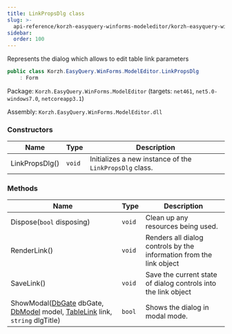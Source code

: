 ```yaml
---
title: LinkPropsDlg class
slug: >-
  api-reference/korzh-easyquery-winforms-modeleditor/korzh-easyquery-winforms-modeleditor-namespace/linkpropsdlg-class
sidebar:
  order: 100
---
```


Represents the dialog which allows to edit table link parameters
```csharp
public class Korzh.EasyQuery.WinForms.ModelEditor.LinkPropsDlg
    : Form

```
Package: `Korzh.EasyQuery.WinForms.ModelEditor` (targets: `net461`, `net5.0-windows7.0`, `netcoreapp3.1`)

Assembly: `Korzh.EasyQuery.WinForms.ModelEditor.dll`

### Constructors

| Name | Type | Description | 
| --- | --- | --- | 
| LinkPropsDlg() | `void` | Initializes a new instance of the `LinkPropsDlg` class. | 


### Methods

| Name | Type | Description | 
| --- | --- | --- | 
| Dispose(`bool` disposing) | `void` | Clean up any resources being used. | 
| RenderLink() | `void` | Renders all dialog controls by the information from the link object | 
| SaveLink() | `void` | Save the current state of dialog controls into the link object | 
| ShowModal([DbGate](///////////////easyquery/docs/api-reference/korzh-easyquery-db/korzh-easyquery-db-namespace/dbgate-class) dbGate, [DbModel](///////////////easyquery/docs/api-reference/korzh-easyquery-db/korzh-easyquery-db-namespace/dbmodel-class) model, [TableLink](///////////////easyquery/docs/api-reference/korzh-easyquery-db/korzh-easyquery-db-namespace/tablelink-class) link, `string` dlgTitle) | `bool` | Shows the dialog in modal mode. |
